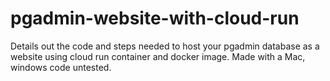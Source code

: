 # pgadmin-website-with-cloud-run
Details out the code and steps needed to host your pgadmin database as a website using cloud run container and docker image. Made with a Mac, windows code untested. 
